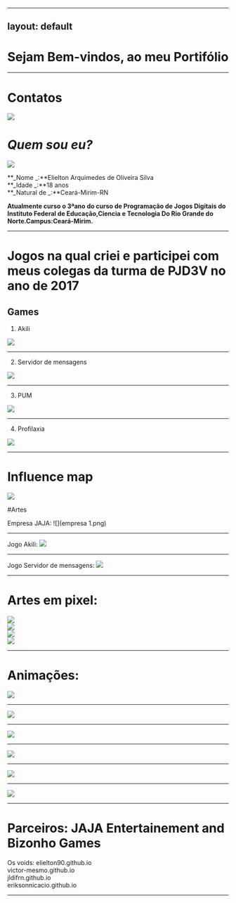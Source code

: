 
---
layout: default
---  
# Sejam Bem-vindos, ao meu Portifólio
***
# Contatos

[![](insta.png)](https://www.instagram.com/elielton_torrez/)  

# _Quem sou eu?_  
![](carnaval.jpg)



**_Nome _:**Elielton Arquimedes de Oliveira Silva  
**_Idade _:**18 anos  
**_Natural de  _:**Ceará-Mirim-RN


**Atualmente curso o 3ªano do curso de Programação de Jogos Digitais do Instituto Federal de Educação,Ciencia e Tecnologia Do Rio Grande do Norte.Campus:Ceará-Mirim.**   
* * * 
# Jogos  na qual criei e participei com meus colegas da turma de PJD3V no ano de 2017  
 
## Games  
1. Akili


[![](akili.png)](https://elielton90.github.io/Akili/)
* * * 

2. Servidor de mensagens


[![](servidor.png)](https://jldifrn.github.io/ServidorDeMensagens/)
* * * 

3. PUM


[![](pum.png)](https://elielton90.github.io/PUM/)
* * * 

4. Profilaxia


[![](profilaxia.png)](https://elielton90.github.io/profilaxia/)
* * * 




# Influence map
![](map.png)


#Artes

Empresa JAJA:
![](empresa 1.png)  


* * *  

Jogo Akili:
![](Telajogo1.png)
* * *  



Jogo Servidor de mensagens:
![](ser.png)


* * *
# Artes em pixel:  
![](morte.png)  
![](P1.gif)  
![](P2.gif)  
![](P3.gif)


* * *
# Animações:


![](anima1.gif)
* * * 


![](anima2.gif)
* * * 


![](pulo.gif)
* * * 


![](andando.gif)
* * * 


![](correr.gif)
* * * 


![](ataque.gif)
* * * 


# Parceiros: JAJA Entertainement and Bizonho Games

  Os voids: elielton90.github.io  
  victor-mesmo.github.io  
  jldifrn.github.io  
  eriksonnicacio.github.io
  
  
* * * 

